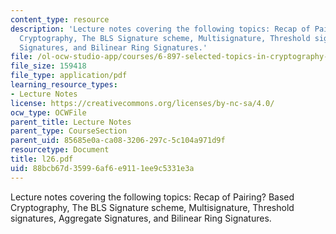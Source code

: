 ```yaml
---
content_type: resource
description: 'Lecture notes covering the following topics: Recap of Pairing? Based
  Cryptography, The BLS Signature scheme, Multisignature, Threshold signatures, Aggregate
  Signatures, and Bilinear Ring Signatures.'
file: /ol-ocw-studio-app/courses/6-897-selected-topics-in-cryptography-spring-2004/88bcb67d35996af6e9111ee9c5331e3a_l26.pdf
file_size: 159418
file_type: application/pdf
learning_resource_types:
- Lecture Notes
license: https://creativecommons.org/licenses/by-nc-sa/4.0/
ocw_type: OCWFile
parent_title: Lecture Notes
parent_type: CourseSection
parent_uid: 85685e0a-ca08-3206-297c-5c104a971d9f
resourcetype: Document
title: l26.pdf
uid: 88bcb67d-3599-6af6-e911-1ee9c5331e3a
---
```

Lecture notes covering the following topics: Recap of Pairing? Based Cryptography, The BLS Signature scheme, Multisignature, Threshold signatures, Aggregate Signatures, and Bilinear Ring Signatures.